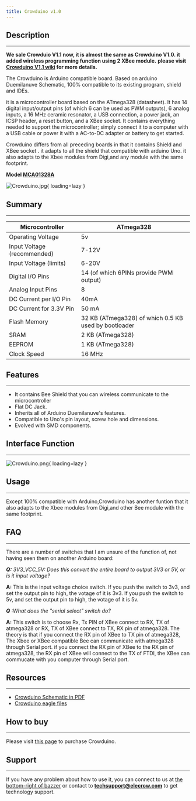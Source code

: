 ```yaml
---
title: Crowduino v1.0
---
```


## Description
--------

**We sale Crowduio V1.1 now, it is almost the same as Crowduino V1.0. it added wireless programming function using 2 XBee module.** **please visit [Crowduino V1.1 wiki](./Crowduino-v1.1.md) for more details.**

The Crowduino is Arduino compatible board. Based on arduino Duemilanuve Schematic, 100% compatible to its existing program, shield and IDEs.

it is a microcontroller board based on the ATmega328 (datasheet). It has 14 digital input/output pins (of which 6 can be used as PWM outputs), 6 analog inputs, a 16 MHz ceramic resonator, a USB connection, a power jack, an ICSP header, a reset button, and a XBee socket. It contains everything needed to support the microcontroller; simply connect it to a computer with a USB cable or power it with a AC-to-DC adapter or battery to get started.

Crowduino differs from all preceding boards in that it contains Shield and XBee socket . it adapts to all the shield that compatible with arduino Uno. it also adapts to the Xbee modules from Digi,and any module with the same footprint.

**Model [MCA01328A](http://www.elecrow.com/arduino-compatiable-c-109/micro-controller-c-109_117/crowduino-with-atmega-328-p-338.html)**

![Crowduino.jpg](https://wiki.elecrow.com/images/thumb/5/5b/Crowduino.jpg/600px-Crowduino.jpg){ loading=lazy }

## Summary
--------

| **Microcontroller**         | **ATmega328**                                        |
| --------------------------- | ---------------------------------------------------- |
| Operating Voltage           | 5v                                                   |
| Input Voltage (recommended) | 7-12V                                                |
| Input Voltage (limits)      | 6-20V                                                |
| Digital I/O Pins            | 14 (of which 6PINs provide PWM output)               |
| Analog Input Pins           | 8                                                    |
| DC Current per I/O Pin      | 40mA                                                 |
| DC Current for 3.3V Pin     | 50 mA                                                |
| Flash Memory                | 32 KB (ATmega328) of which 0.5 KB used by bootloader |
| SRAM                        | 2 KB (ATmega328)                                     |
| EEPROM                      | 1 KB (ATmega328)                                     |
| Clock Speed                 | 16 MHz                                               |

## Features
--------

- It contains Bee Shield that you can wireless communicate to the microcontroller
- Flat DC Jack.
- Inherits all of Arduino Duemilanuve's features.
- Compatible to Uno's pin layout, screw hole and dimensions.
- Evolved with SMD components.

## Interface Function
--------

![Crowduino.png](https://wiki.elecrow.com/images/a/a3/Crowduino.png){ loading=lazy }

## Usage
--------

Except 100% compatible with Arduino,Crowduino has another funtion that it also adapts to the Xbee modules from Digi,and other Bee module with the same footprint.

## FAQ
--------

There are a number of switches that I am unsure of the function of, not having seen them on another Arduino board:

***Q:*** *3V3_VCC_5V: Does this convert the entire board to output 3V3 or 5V, or is it input voltage?*

**A:** This is the input voltage choice switch.
If you push the switch to 3v3, and set the output pin to high, the votage of it is 3v3.
If you push the switch to 5v, and set the output pin to high, the votage of it is 5v.

***Q*** *:What does the "serial select" switch do?*

**A:** This switch is to choose Rx, Tx PIN of XBee connect to RX, TX of atmega328 or RX, TX of XBee connect to TX, RX pin of atmega328.
The theory is that if you connect the RX pin of XBee to TX pin of atmega328, The Xbee or XBee compatible Bee can communicate with atmega328 through Serial port. if you connect the RX pin of XBee to the RX pin of atmega328, the RX pin of XBee will connect to the TX of FTDI, the XBee can commucate with you computer through Serial port.

## Resources
--------

- [Crowduino Schematic in PDF](http://www.elecrow.com/wiki/images/4/44/Crowduino_v1.02.pdf)
- [Crowduino eagle files](http://www.elecrow.com/wiki/images/5/57/Crowduino.zip)

## How to buy
--------

Please visit [this page](http://www.elecrow.com/arduino-compatiable-c-109/micro-controller-c-109_117/crowduino-with-atmega-328-p-338.html) to purchase Crowduino.

## Support
--------

If you have any problem about how to use it, you can connect to us at [the bottom-right of bazzer](http://www.elecrow.com/) or contact to **techsupport@elecrow.com** to get technology support.